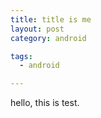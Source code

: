 ```yaml
---
title: title is me
layout: post
category: android

tags: 
  - android

---
```



hello, this is test.
